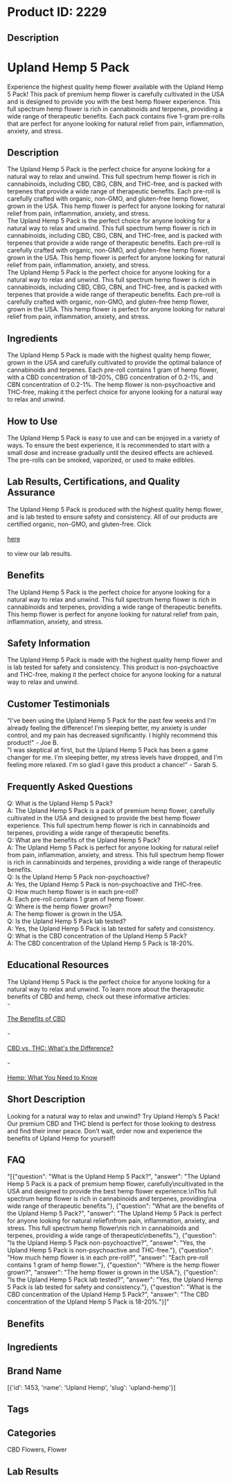 # Product ID: 2229
## Description
<h1>Upland Hemp 5 Pack</h1>
<p>Experience the highest quality hemp flower available with the Upland Hemp 5 Pack! This pack of premium hemp flower is carefully cultivated in the USA and is designed to provide you with the best hemp flower experience. This full spectrum hemp flower is rich in cannabinoids and terpenes, providing a wide range of therapeutic benefits. Each pack contains five 1-gram pre-rolls that are perfect for anyone looking for natural relief from pain, inflammation, anxiety, and stress.</p>
<h2>Description</h2>
<p>The Upland Hemp 5 Pack is the perfect choice for anyone looking for a natural way to relax and unwind. This full spectrum hemp flower is rich in cannabinoids, including CBD, CBG, CBN, and THC-free, and is packed with terpenes that provide a wide range of therapeutic benefits. Each pre-roll is carefully crafted with organic, non-GMO, and gluten-free hemp flower, grown in the USA. This hemp flower is perfect for anyone looking for natural relief from pain, inflammation, anxiety, and stress.<br />
The Upland Hemp 5 Pack is the perfect choice for anyone looking for a natural way to relax and unwind. This full spectrum hemp flower is rich in cannabinoids, including CBD, CBG, CBN, and THC-free, and is packed with terpenes that provide a wide range of therapeutic benefits. Each pre-roll is carefully crafted with organic, non-GMO, and gluten-free hemp flower, grown in the USA. This hemp flower is perfect for anyone looking for natural relief from pain, inflammation, anxiety, and stress.<br />
The Upland Hemp 5 Pack is the perfect choice for anyone looking for a natural way to relax and unwind. This full spectrum hemp flower is rich in cannabinoids, including CBD, CBG, CBN, and THC-free, and is packed with terpenes that provide a wide range of therapeutic benefits. Each pre-roll is carefully crafted with organic, non-GMO, and gluten-free hemp flower, grown in the USA. This hemp flower is perfect for anyone looking for natural relief from pain, inflammation, anxiety, and stress.</p>
<h2>Ingredients</h2>
<p>The Upland Hemp 5 Pack is made with the highest quality hemp flower, grown in the USA and carefully cultivated to provide the optimal balance of cannabinoids and terpenes. Each pre-roll contains 1 gram of hemp flower, with a CBD concentration of 18-20%, CBG concentration of 0.2-1%, and CBN concentration of 0.2-1%. The hemp flower is non-psychoactive and THC-free, making it the perfect choice for anyone looking for a natural way to relax and unwind.</p>
<h2>How to Use</h2>
<p>The Upland Hemp 5 Pack is easy to use and can be enjoyed in a variety of ways. To ensure the best experience, it is recommended to start with a small dose and increase gradually until the desired effects are achieved. The pre-rolls can be smoked, vaporized, or used to make edibles.</p>
<h2>Lab Results, Certifications, and Quality Assurance</h2>
<p>The Upland Hemp 5 Pack is produced with the highest quality hemp flower, and is lab tested to ensure safety and consistency. All of our products are certified organic, non-GMO, and gluten-free. Click<br />
<a href="www.mycbdlabresults.com"><br />
here<br />
</a><br />
to view our lab results.</p>
<h2>Benefits</h2>
<p>The Upland Hemp 5 Pack is the perfect choice for anyone looking for a natural way to relax and unwind. This full spectrum hemp flower is rich in cannabinoids and terpenes, providing a wide range of therapeutic benefits. This hemp flower is perfect for anyone looking for natural relief from pain, inflammation, anxiety, and stress.</p>
<h2>Safety Information</h2>
<p>The Upland Hemp 5 Pack is made with the highest quality hemp flower and is lab tested for safety and consistency. This product is non-psychoactive and THC-free, making it the perfect choice for anyone looking for a natural way to relax and unwind.</p>
<h2>Customer Testimonials</h2>
<p>"I've been using the Upland Hemp 5 Pack for the past few weeks and I'm already feeling the difference! I'm sleeping better, my anxiety is under control, and my pain has decreased significantly. I highly recommend this product!" - Joe B.<br />
"I was skeptical at first, but the Upland Hemp 5 Pack has been a game changer for me. I'm sleeping better, my stress levels have dropped, and I'm feeling more relaxed. I'm so glad I gave this product a chance!" - Sarah S.</p>
<h2>Frequently Asked Questions</h2>
<p>Q: What is the Upland Hemp 5 Pack?<br />
A: The Upland Hemp 5 Pack is a pack of premium hemp flower, carefully cultivated in the USA and designed to provide the best hemp flower experience. This full spectrum hemp flower is rich in cannabinoids and terpenes, providing a wide range of therapeutic benefits.<br />
Q: What are the benefits of the Upland Hemp 5 Pack?<br />
A: The Upland Hemp 5 Pack is perfect for anyone looking for natural relief from pain, inflammation, anxiety, and stress. This full spectrum hemp flower is rich in cannabinoids and terpenes, providing a wide range of therapeutic benefits.<br />
Q: Is the Upland Hemp 5 Pack non-psychoactive?<br />
A: Yes, the Upland Hemp 5 Pack is non-psychoactive and THC-free.<br />
Q: How much hemp flower is in each pre-roll?<br />
A: Each pre-roll contains 1 gram of hemp flower.<br />
Q: Where is the hemp flower grown?<br />
A: The hemp flower is grown in the USA.<br />
Q: Is the Upland Hemp 5 Pack lab tested?<br />
A: Yes, the Upland Hemp 5 Pack is lab tested for safety and consistency.<br />
Q: What is the CBD concentration of the Upland Hemp 5 Pack?<br />
A: The CBD concentration of the Upland Hemp 5 Pack is 18-20%.</p>
<h2>Educational Resources</h2>
<p>The Upland Hemp 5 Pack is the perfect choice for anyone looking for a natural way to relax and unwind. To learn more about the therapeutic benefits of CBD and hemp, check out these informative articles:<br />
-<br />
<a href="https://www.leafly.com/news/cannabis-101/what-are-the-benefits-of-cbd"><br />
The Benefits of CBD<br />
</a><br />
-<br />
<a href="https://www.healthline.com/health/cbd-vs-thc"><br />
CBD vs. THC: What's the Difference?<br />
</a><br />
-<br />
<a href="https://www.medicalnewstoday.com/articles/hemp-what-you-need-to-know# benefits"><br />
Hemp: What You Need to Know<br />
</a></p>

## Short Description
<p>Looking for a natural way to relax and unwind? Try Upland Hemp&#8217;s 5 Pack! Our premium CBD and THC blend is perfect for those looking to destress and find their inner peace. Don&#8217;t wait, order now and experience the benefits of Upland Hemp for yourself!</p>

## FAQ
"[{\"question\": \"What is the Upland Hemp 5 Pack?\", \"answer\": \"The Upland Hemp 5 Pack is a pack of premium hemp flower, carefully\\ncultivated in the USA and designed to provide the best hemp flower experience.\\nThis full spectrum hemp flower is rich in cannabinoids and terpenes, providing\\na wide range of therapeutic benefits.\"}, {\"question\": \"What are the benefits of the Upland Hemp 5 Pack?\", \"answer\": \"The Upland Hemp 5 Pack is perfect for anyone looking for natural relief\\nfrom pain, inflammation, anxiety, and stress. This full spectrum hemp flower\\nis rich in cannabinoids and terpenes, providing a wide range of therapeutic\\nbenefits.\"}, {\"question\": \"Is the Upland Hemp 5 Pack non-psychoactive?\", \"answer\": \"Yes, the Upland Hemp 5 Pack is non-psychoactive and THC-free.\"}, {\"question\": \"How much hemp flower is in each pre-roll?\", \"answer\": \"Each pre-roll contains 1 gram of hemp flower.\"}, {\"question\": \"Where is the hemp flower grown?\", \"answer\": \"The hemp flower is grown in the USA.\"}, {\"question\": \"Is the Upland Hemp 5 Pack lab tested?\", \"answer\": \"Yes, the Upland Hemp 5 Pack is lab tested for safety and consistency.\"}, {\"question\": \"What is the CBD concentration of the Upland Hemp 5 Pack?\", \"answer\": \"The CBD concentration of the Upland Hemp 5 Pack is 18-20%.\"}]"
## Benefits

## Ingredients

## Brand Name
[{'id': 1453, 'name': 'Upland Hemp', 'slug': 'upland-hemp'}]
## Tags

## Categories
CBD Flowers, Flower
## Lab Results

